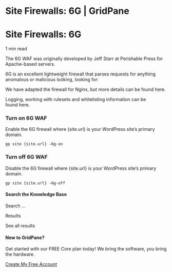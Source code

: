 # Site Firewalls: 6G | GridPane

# Site Firewalls: 6G

 

1 min read 

The 6G WAF was originally developed by Jeff Starr at Perishable Press for Apache-based servers.

6G is an excellent lightweight firewall that parses requests for anything anomalous or malicious looking, looking for:

We have adapted the firewall for Nginx, but more details can be found here.

Logging, working with rulesets and whitelisting information can be found here.

### Turn on 6G WAF

Enable the 6G firewall where {site.url} is your WordPress site’s primary domain.

```
gp site {site.url} -6g-on
```

### Turn off 6G WAF

Disable the 6G firewall where {site.url} is your WordPress site’s primary domain.

```
gp site {site.url} -6g-off
```

 

 

#### Search the Knowledge Base

Search ...

 Results

See all results

#### New to GridPane?

Get started with our FREE Core plan today! We bring the software, you bring the hardware.

[Create My Free Account](https://gridpane.com/checkout/?plan=core)


